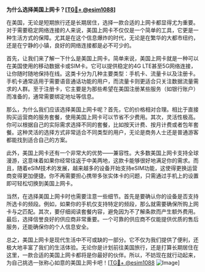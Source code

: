 **为什么选择美国上网卡？[[TG💪+ @esim1088](https://t.me/s/esim1088)]**

在美国，无论是短期旅行还是长期居住，选择一款合适的上网卡都显得尤为重要。对于需要稳定网络连接的人来说，美国上网卡不仅仅是一个简单的工具，它更是一种生活方式的保障。尤其是在这个信息爆炸的时代，无论是在繁华的大都市纽约，还是在宁静的小镇，良好的网络连接都是必不可少的。

首先，让我们来了解一下什么是美国上网卡。简单来说，美国上网卡就是一种可以在美国使用的移动数据卡或SIM卡。它可以提供稳定的4G LTE甚至5G网络连接，让你随时随地保持在线。这类卡分为几种主要类型：手机卡、流量卡以及注册卡。手机卡通常适用于需要语音通话功能的用户，而流量卡则更适合只关注数据流量需求的人群。至于注册卡，它主要是为那些希望在美国注册某些服务（如银行账户）而准备的，通常需要绑定地址等信息。

那么，为什么我们应该选择美国上网卡呢？首先，它的价格相对合理。相比于直接购买运营商的服务套餐，使用美国上网卡可以节省不少费用。其次，灵活性极高。你可以根据自己的实际需求选择不同的套餐，比如按天计费、按月计费或者包年套餐。这种灵活的选择方式非常适合不同类型的用户，无论是商务人士还是普通游客都能找到适合自己的方案。

此外，美国上网卡还有一个非常大的优势——兼容性。大多数美国上网卡支持全球漫游，这意味着如果你经常往返于中美两地，这款卡能够很好地满足你的需求。而且，随着eSIM技术的发展，越来越多的设备开始支持eSIM功能，这使得更换运营商变得更加便捷。你不再需要担心携带多张实体卡的问题，只需通过手机上的设置即可轻松切换到美国上网卡。

当然，在选择美国上网卡时也需要注意一些细节。首先是要确认你的设备是否支持所选卡的频段。例如，如果你的手机仅支持特定的频段，那么就需要确保所购上网卡与之匹配。其次，要仔细阅读套餐内容，避免因为不了解条款而产生额外费用。最后，选择信誉良好的供应商非常重要。一个可靠的供应商不仅能提供优质的售后服务，还能确保你的个人信息安全。

总之，美国上网卡是现代生活中不可或缺的一部分。它不仅为我们提供了便利，还极大地丰富了我们的生活体验。无论你是计划前往美国旅行，还是打算长期居住在这里，一款合适的美国上网卡都将是你最好的伙伴。所以，不妨现在就行动起来，为自己挑选一张称心如意的美国上网卡吧！[[TG💪+ @esim1088](https://t.me/s/esim1088) ![Image](https://i.postimg.cc/4NQfJmqS/Snipaste-2025-05-13-00-14-12.png)]